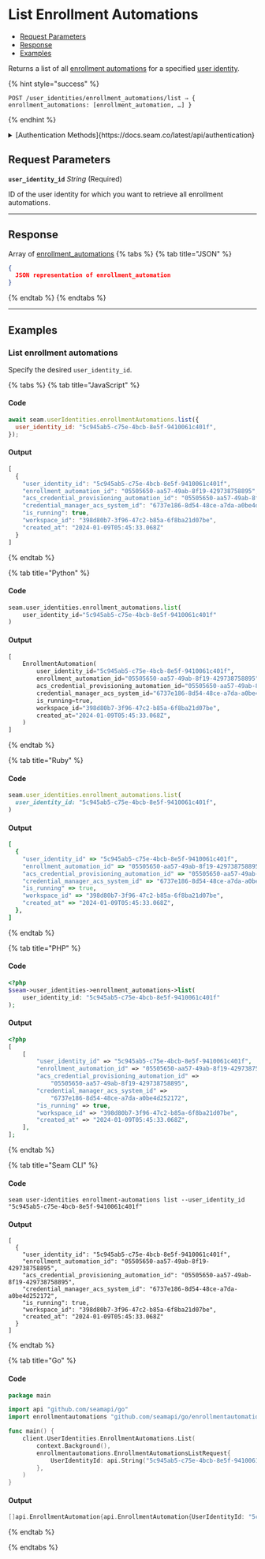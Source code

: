 # List Enrollment Automations

- [Request Parameters](./#request-parameters)
- [Response](./#response)
- [Examples](./#examples)

Returns a list of all [enrollment automations](https://docs.seam.co/latest/capability-guides/mobile-access-in-development/issuing-mobile-credentials-from-an-access-control-system) for a specified [user identity](https://docs.seam.co/latest/capability-guides/mobile-access-in-development/managing-mobile-app-user-accounts-with-user-identities#what-is-a-user-identity).

{% hint style="success" %}
```
POST /user_identities/enrollment_automations/list ⇒ { enrollment_automations: [enrollment_automation, …] }
```
{% endhint %}

<details>

<summary>[Authentication Methods]{https://docs.seam.co/latest/api/authentication}</summary>

- API key
- Client session token
- Personal access token
  <br>Must also include the `seam-workspace` header in the request.
</details>

## Request Parameters

**`user_identity_id`** *String* (Required)

ID of the user identity for which you want to retrieve all enrollment automations.

---


## Response

Array of [enrollment\_automations](./)
{% tabs %}
{% tab title="JSON" %}
```json
{
  JSON representation of enrollment_automation
}
```
{% endtab %}
{% endtabs %}

---

## Examples
  
### List enrollment automations

Specify the desired `user_identity_id`.

{% tabs %}
{% tab title="JavaScript" %}
#### Code

```javascript
await seam.userIdentities.enrollmentAutomations.list({
  user_identity_id: "5c945ab5-c75e-4bcb-8e5f-9410061c401f",
});
```

#### Output

```javascript
[
  {
    "user_identity_id": "5c945ab5-c75e-4bcb-8e5f-9410061c401f",
    "enrollment_automation_id": "05505650-aa57-49ab-8f19-429738758895",
    "acs_credential_provisioning_automation_id": "05505650-aa57-49ab-8f19-429738758895",
    "credential_manager_acs_system_id": "6737e186-8d54-48ce-a7da-a0be4d252172",
    "is_running": true,
    "workspace_id": "398d80b7-3f96-47c2-b85a-6f8ba21d07be",
    "created_at": "2024-01-09T05:45:33.068Z"
  }
]
```
{% endtab %}

{% tab title="Python" %}
#### Code

```python
seam.user_identities.enrollment_automations.list(
    user_identity_id="5c945ab5-c75e-4bcb-8e5f-9410061c401f"
)
```

#### Output

```python
[
    EnrollmentAutomation(
        user_identity_id="5c945ab5-c75e-4bcb-8e5f-9410061c401f",
        enrollment_automation_id="05505650-aa57-49ab-8f19-429738758895",
        acs_credential_provisioning_automation_id="05505650-aa57-49ab-8f19-429738758895",
        credential_manager_acs_system_id="6737e186-8d54-48ce-a7da-a0be4d252172",
        is_running=true,
        workspace_id="398d80b7-3f96-47c2-b85a-6f8ba21d07be",
        created_at="2024-01-09T05:45:33.068Z",
    )
]
```
{% endtab %}

{% tab title="Ruby" %}
#### Code

```ruby
seam.user_identities.enrollment_automations.list(
  user_identity_id: "5c945ab5-c75e-4bcb-8e5f-9410061c401f",
)
```

#### Output

```ruby
[
  {
    "user_identity_id" => "5c945ab5-c75e-4bcb-8e5f-9410061c401f",
    "enrollment_automation_id" => "05505650-aa57-49ab-8f19-429738758895",
    "acs_credential_provisioning_automation_id" => "05505650-aa57-49ab-8f19-429738758895",
    "credential_manager_acs_system_id" => "6737e186-8d54-48ce-a7da-a0be4d252172",
    "is_running" => true,
    "workspace_id" => "398d80b7-3f96-47c2-b85a-6f8ba21d07be",
    "created_at" => "2024-01-09T05:45:33.068Z",
  },
]
```
{% endtab %}

{% tab title="PHP" %}
#### Code

```php
<?php
$seam->user_identities->enrollment_automations->list(
    user_identity_id: "5c945ab5-c75e-4bcb-8e5f-9410061c401f"
);
```

#### Output

```php
<?php
[
    [
        "user_identity_id" => "5c945ab5-c75e-4bcb-8e5f-9410061c401f",
        "enrollment_automation_id" => "05505650-aa57-49ab-8f19-429738758895",
        "acs_credential_provisioning_automation_id" =>
            "05505650-aa57-49ab-8f19-429738758895",
        "credential_manager_acs_system_id" =>
            "6737e186-8d54-48ce-a7da-a0be4d252172",
        "is_running" => true,
        "workspace_id" => "398d80b7-3f96-47c2-b85a-6f8ba21d07be",
        "created_at" => "2024-01-09T05:45:33.068Z",
    ],
];
```
{% endtab %}

{% tab title="Seam CLI" %}
#### Code

```seam_cli
seam user-identities enrollment-automations list --user_identity_id "5c945ab5-c75e-4bcb-8e5f-9410061c401f"
```

#### Output

```seam_cli
[
  {
    "user_identity_id": "5c945ab5-c75e-4bcb-8e5f-9410061c401f",
    "enrollment_automation_id": "05505650-aa57-49ab-8f19-429738758895",
    "acs_credential_provisioning_automation_id": "05505650-aa57-49ab-8f19-429738758895",
    "credential_manager_acs_system_id": "6737e186-8d54-48ce-a7da-a0be4d252172",
    "is_running": true,
    "workspace_id": "398d80b7-3f96-47c2-b85a-6f8ba21d07be",
    "created_at": "2024-01-09T05:45:33.068Z"
  }
]
```
{% endtab %}

{% tab title="Go" %}
#### Code

```go
package main

import api "github.com/seamapi/go"
import enrollmentautomations "github.com/seamapi/go/enrollmentautomations"

func main() {
	client.UserIdentities.EnrollmentAutomations.List(
		context.Background(),
		enrollmentautomations.EnrollmentAutomationsListRequest{
			UserIdentityId: api.String("5c945ab5-c75e-4bcb-8e5f-9410061c401f"),
		},
	)
}
```

#### Output

```go
[]api.EnrollmentAutomation{api.EnrollmentAutomation{UserIdentityId: "5c945ab5-c75e-4bcb-8e5f-9410061c401f", EnrollmentAutomationId: "05505650-aa57-49ab-8f19-429738758895", AcsCredentialProvisioningAutomationId: "05505650-aa57-49ab-8f19-429738758895", CredentialManagerAcsSystemId: "6737e186-8d54-48ce-a7da-a0be4d252172", IsRunning: true, WorkspaceId: "398d80b7-3f96-47c2-b85a-6f8ba21d07be", CreatedAt: "2024-01-09T05:45:33.068Z"}}
```
{% endtab %}

{% endtabs %}


